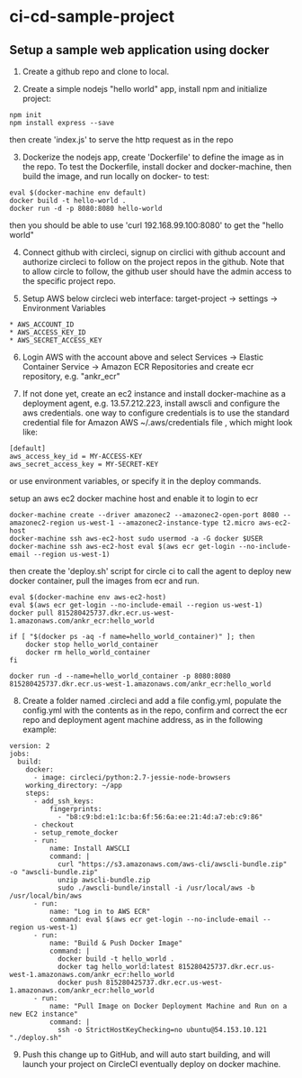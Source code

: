 # ci-cd-sample-project

## Setup a sample web application using docker

1. Create a github repo and clone to local.

2. Create a simple nodejs "hello world" app, install npm and initialize project:
```
npm init
npm install express --save
```
then create 'index.js' to serve the http request as in the repo

3. Dockerize the nodejs app, create 'Dockerfile' to define the image as in the repo. To test the Dockerfile, install docker and docker-machine, then build the image, and run locally on docker- to test:
```
eval $(docker-machine env default)
docker build -t hello-world .
docker run -d -p 8080:8080 hello-world
```
then you should be able to use 'curl 192.168.99.100:8080' to get the "hello world"

4. Connect github with circleci, signup on circlici with github account and authorize circleci to follow on the project repos in the github. Note that to allow circle to follow, the github user should have the admin access to the specific project repo.

5. Setup AWS below circleci web interface: target-project -> settings -> Environment Variables
```
* AWS_ACCOUNT_ID
* AWS_ACCESS_KEY_ID
* AWS_SECRET_ACCESS_KEY
```

6. Login AWS with the account above and select Services -> Elastic Container Service -> Amazon ECR Repositories and create ecr repository, e.g. "ankr_ecr"

7. If not done yet, create an ec2 instance and install docker-machine as a deployment agent, e.g. 13.57.212.223, install awscli and configure the aws credentials. one way to configure credentials is to use the standard credential file for Amazon AWS ~/.aws/credentials file , which might look like:
```
[default]
aws_access_key_id = MY-ACCESS-KEY
aws_secret_access_key = MY-SECRET-KEY
```
or use environment variables, or specify it in the deploy commands. 

setup an aws ec2 docker machine host and enable it to login to ecr
```
docker-machine create --driver amazonec2 --amazonec2-open-port 8080 --amazonec2-region us-west-1 --amazonec2-instance-type t2.micro aws-ec2-host
docker-machine ssh aws-ec2-host sudo usermod -a -G docker $USER
docker-machine ssh aws-ec2-host eval $(aws ecr get-login --no-include-email --region us-west-1)
```

then create the 'deploy.sh' script for circle ci to call the agent to deploy new docker container, pull the images from ecr and run.
```
eval $(docker-machine env aws-ec2-host)
eval $(aws ecr get-login --no-include-email --region us-west-1)
docker pull 815280425737.dkr.ecr.us-west-1.amazonaws.com/ankr_ecr:hello_world

if [ "$(docker ps -aq -f name=hello_world_container)" ]; then
    docker stop hello_world_container
    docker rm hello_world_container
fi

docker run -d --name=hello_world_container -p 8080:8080 815280425737.dkr.ecr.us-west-1.amazonaws.com/ankr_ecr:hello_world
```

8. Create a folder named .circleci and add a file config.yml, populate the config.yml with the contents as in the repo, confirm and correct the ecr repo and deployment agent machine address, as in the following example:
```
version: 2
jobs:
  build:
    docker:
      - image: circleci/python:2.7-jessie-node-browsers
    working_directory: ~/app
    steps:
      - add_ssh_keys:
          fingerprints:
            - "b8:c9:bd:e1:1c:ba:6f:56:6a:ee:21:4d:a7:eb:c9:86"
      - checkout
      - setup_remote_docker
      - run:
          name: Install AWSCLI
          command: |
            curl "https://s3.amazonaws.com/aws-cli/awscli-bundle.zip" -o "awscli-bundle.zip"
            unzip awscli-bundle.zip
            sudo ./awscli-bundle/install -i /usr/local/aws -b /usr/local/bin/aws
      - run:
          name: "Log in to AWS ECR"
          command: eval $(aws ecr get-login --no-include-email --region us-west-1)
      - run:
          name: "Build & Push Docker Image"
          command: |
            docker build -t hello_world .
            docker tag hello_world:latest 815280425737.dkr.ecr.us-west-1.amazonaws.com/ankr_ecr:hello_world
            docker push 815280425737.dkr.ecr.us-west-1.amazonaws.com/ankr_ecr:hello_world
      - run:
          name: "Pull Image on Docker Deployment Machine and Run on a new EC2 instance"
          command: |
            ssh -o StrictHostKeyChecking=no ubuntu@54.153.10.121 "./deploy.sh"
```

9. Push this change up to GitHub, and will auto start building, and will launch your project on CircleCI eventually deploy on docker machine.


